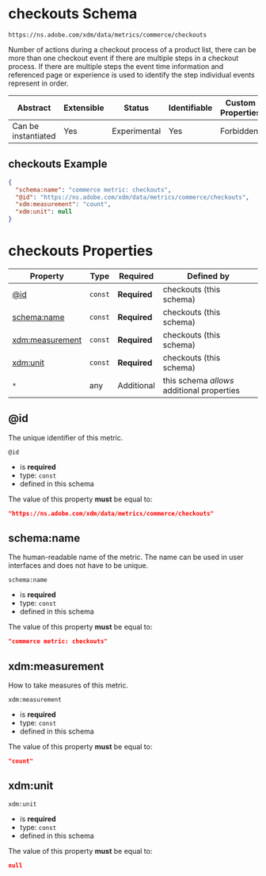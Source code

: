 
# checkouts Schema

```
https://ns.adobe.com/xdm/data/metrics/commerce/checkouts
```

Number of actions during a checkout process of a product list, there can be more than one checkout event if there are multiple steps in a checkout process. If there are multiple steps the event time information and referenced page or experience is used to identify the step individual events represent in order.

| Abstract | Extensible | Status | Identifiable | Custom Properties | Additional Properties | Defined In |
|----------|------------|--------|--------------|-------------------|-----------------------|------------|
| Can be instantiated | Yes | Experimental | Yes | Forbidden | Permitted | [data/checkouts.schema.json](data/checkouts.schema.json) |

## checkouts Example
```json
{
  "schema:name": "commerce metric: checkouts",
  "@id": "https://ns.adobe.com/xdm/data/metrics/commerce/checkouts",
  "xdm:measurement": "count",
  "xdm:unit": null
}
```

# checkouts Properties

| Property | Type | Required | Defined by |
|----------|------|----------|------------|
| [@id](#id) | `const` | **Required** | checkouts (this schema) |
| [schema:name](#schemaname) | `const` | **Required** | checkouts (this schema) |
| [xdm:measurement](#xdmmeasurement) | `const` | **Required** | checkouts (this schema) |
| [xdm:unit](#xdmunit) | `const` | **Required** | checkouts (this schema) |
| `*` | any | Additional | this schema *allows* additional properties |

## @id

The unique identifier of this metric.

`@id`
* is **required**
* type: `const`
* defined in this schema

The value of this property **must** be equal to:

```json
"https://ns.adobe.com/xdm/data/metrics/commerce/checkouts"
```





## schema:name

The human-readable name of the metric. The name can be used in user interfaces and does not have to be unique.

`schema:name`
* is **required**
* type: `const`
* defined in this schema

The value of this property **must** be equal to:

```json
"commerce metric: checkouts"
```





## xdm:measurement

How to take measures of this metric.

`xdm:measurement`
* is **required**
* type: `const`
* defined in this schema

The value of this property **must** be equal to:

```json
"count"
```





## xdm:unit


`xdm:unit`
* is **required**
* type: `const`
* defined in this schema

The value of this property **must** be equal to:

```json
null
```




